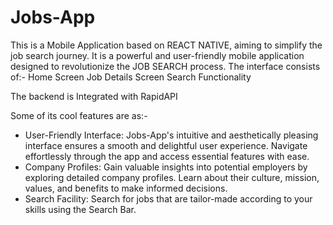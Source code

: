 # Jobs-App

This is a Mobile Application based on REACT NATIVE, aiming to simplify the job search journey.
It is a powerful and user-friendly mobile application designed to revolutionize the JOB SEARCH process. 
The interface consists of:-
  Home Screen
  Job Details Screen
  Search Functionality 

The backend is Integrated with RapidAPI

Some of its cool features are as:-
* User-Friendly Interface: Jobs-App's intuitive and aesthetically pleasing interface ensures a smooth and delightful user experience. Navigate effortlessly through the app and access essential features with ease.
* Company Profiles: Gain valuable insights into potential employers by exploring detailed company profiles. Learn about their culture, mission, values, and benefits to make informed decisions.
* Search Facility: Search for jobs that are tailor-made according to your skills using the Search Bar.

